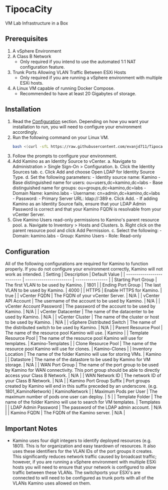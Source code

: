 # TipocaCity
VM Lab Infrastructure in a Box
## Prerequisites
1. A vSphere Environment
2. A Class B Network
	-   Only required if you intend to use the automated 1:1 NAT configuration feature.
3. Trunk Ports Allowing VLAN Traffic Between ESXi Hosts
	-   Only required if you are running a vSphere environment with multiple ESXi hosts. 
4. A Linux VM capable of running Docker Compose.
	- Recommended to have at least 20 Gigabytes of storage.

## Installation
1. Read the [Configuration](#configuration) section. Depending on how you want your installation to run, you will need to configure your environment accordingly.
2. Run the following command on your Linux VM.
	```bash
	bash <(curl -sfL https://raw.githubusercontent.com/evanjd711/TipocaCity/main/install.sh)
	```
3. Follow the prompts to configure your environment.
4. Add Kamino as an Identity Source to vCenter.
	a. Navigate to Administration > Single Sign-On > Configuration.
	b. Click the Identity Sources tab.
	c. Click Add and choose Open LDAP for Identity Source Type.
	d. Set the following parameters:
		- Identity source name: Kamino
		- Base distinguished name for users: ou=users,dc=kamino,dc=labs
		- Base distinguished name for groups: ou=groups,dc=kamino,dc=labs
		- Domain Name: kamino.labs
		- Username: cn=admin,dc=kamino,dc=labs
		- Password: <LDAP Admin Password>
		- Primary Server URL: ldap://<Kamino FQDN>:389
	e. Click Add.
		- If adding Kamino as an Identity Source fails, ensure that your LDAP Admin Password is correct and that your Kamino FQDN is resolvable from your vCenter Server.
5. Give Kamino Users read-only permissions to Kamino's parent resource pool.
	a. Navigate to Inventory > Hosts and Clusters.
	b. Right click on the parent resource pool and click Add Permission.
	c. Select the following:
		- Domain: kamino.labs
		- Group: Kamino Users
		- Role: Read-only


## Configuration
All of the following configurations are required for Kamino to function properly. If you do not configure your environment correctly, Kamino will not work as intended.
| Setting                    | Description             | Default Value    |
| -------------------------- | ----------------------- | ---------------- |
| Starting Port Group        | The first VLAN to be used by Kamino. | 1801 |
| Ending Port Group          | The last VLAN to be used by Kamino. | 4000 |
| HTTPS                      | Enable HTTPS for Kamino. | true |
| vCenter FQDN               | The FQDN of your vCenter Server. | N/A |
| vCenter API Account        | The username of the account to be used by Kamino. | N/A |
| vCenter Account Password   | The password of the account to be used by Kamino. | N/A |
| vCenter Datacenter         | The name of the datacenter to be used by Kamino. | N/A |
| vCenter Cluster            | The name of the cluster or host to be used by Kamino. | N/A |
| vSphere Distributed Switch | The name of the distributed switch to be used by Kamino. | N/A |
| Parent Resource Pool       | The name of the resource pool Kamino will use. | Kamino |
| Template Resource Pool     | The name of the resource pool Kamino will use for templates. | Kamino-Templates |
| Clone Resource Pool        | The name of the resource pool Kamino will use for clones. | Kamino-Clones |
| Inventory Location         | The name of the folder Kamino will use for storing VMs. | Kamino |
| Datastore                  | The name of the datastore to be used by Kamino for VM storage. | N/A |
| WAN Port Group             | The name of the port group to be used by Kamino for WAN connectivity. This port group should be able to directly access your Class B Network. | N/A |
| WAN Network ID             | The network ID of your Class B Network. | N/A |
| Kamino Port Group Suffix   | Port groups created by Kamino will end in this suffix preceded by an underscore. (e.g. 1801_KaminoNetwork) | KaminoNetwork |
| Maximum Pods per User      | The maximum number of pods one user can deploy. | 5 |
| Template Folder            | The name of the folder Kamino will use to search for VM templates. | Templates |
| LDAP Admin Password        | The password of the LDAP admin account. | N/A |
| Kamino FQDN                | The FQDN of the Kamino server. | N/A |

## Important Notes
- Kamino uses four digit integers to identify deployed resources (e.g. 1801). This is for organization and easy teardown of resources. It also uses these identifiers for the VLAN IDs of the port groups it creates. This significantly reduces network traffic caused by broadcast traffic; however, if you are running a vSphere environment with multiple ESXi hosts you will need to ensure that your network is configured to allow traffic between these VLANs. The switchports your ESXi's are connected to will need to be configured as trunk ports with all of the VLANs Kamino uses allowed on them.